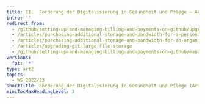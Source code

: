 ```yaml
---
title: II.	Förderung der Digitalisierung in Gesundheit und Pflege – Art. 2 S. 2 Nr. 5 BayDiG
intro: ''
redirect_from:
  - /github/setting-up-and-managing-billing-and-payments-on-github/upgrading-git-large-file-storage
  - /articles/purchasing-additional-storage-and-bandwidth-for-a-personal-account/
  - /articles/purchasing-additional-storage-and-bandwidth-for-an-organization/
  - /articles/upgrading-git-large-file-storage
  - /github/setting-up-and-managing-billing-and-payments-on-github/managing-billing-for-git-large-file-storage/upgrading-git-large-file-storage
versions:
  fpt: '*'
type: art2
topics:
  - WS 2022/23
shortTitle: Förderung der Digitalisierung in Gesundheit und Pflege (Art. 2)
miniTocMaxHeadingLevel: 3
---
```


